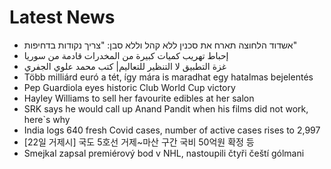# Latest News
-  אשדוד הלחוצה תארח את סכנין ללא קהל וללא סבן: "צריך נקודות בדחיפות"
-  إحباط تهريب كميات كبيرة من المخدرات قادمة من سوريا
-  غزة التطبيق لا التنظير للتعاليم| كتب محمد علوي الجفري
-  Több milliárd euró a tét, így mára is maradhat egy hatalmas bejelentés
-  Pep Guardiola eyes historic Club World Cup victory
-  Hayley Williams to sell her favourite edibles at her salon
-  SRK says he would call up Anand Pandit when his films did not work, here`s why
-  India logs 640 fresh Covid cases, number of active cases rises to 2,997
-  [22일 거제시] 국도 5호선 거제~마산 구간 국비 50억원 확정 등
-  Smejkal zapsal premiérový bod v NHL, nastoupili čtyři čeští gólmani
